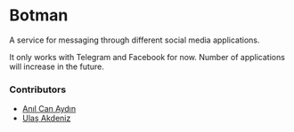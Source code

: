 Botman
=================================
A service for messaging through different social media applications.

It only works with Telegram and Facebook for now. Number of applications will increase 
in the future.

### Contributors 

- [Anıl Can Aydın](https://github.com/anlcnydn)
- [Ulaş Akdeniz](https://github.com/ulasakdeniz)
